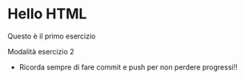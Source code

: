 # Hello HTML
Questo è il primo esercizio

Modalità esercizio 2

- Ricorda sempre di fare commit e push per non perdere progressi!!
